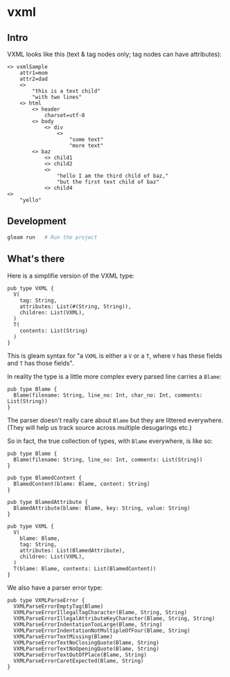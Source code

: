 # vxml

## Intro

VXML looks like this (text & tag nodes only; tag nodes can have attributes):

```
<> vxmlSample
    attr1=mom
    attr2=dad
    <>
        "this is a text child"
        "with two lines"
    <> html
        <> header
            charset=utf-8
        <> body
            <> div
                <>
                    "some text"
                    "more text"
        <> baz
            <> child1
            <> child2
            <>
                "hello I am the third child of baz,"
                "but the first text child of baz"
            <> child4
<>
    "yello"
```

## Development

```sh
gleam run   # Run the project
```

## What's there

Here is a simplifie version of the VXML type:

```
pub type VXML {
  V(
    tag: String,
    attributes: List(#(String, String)),
    children: List(VXML),
  )
  T(
    contents: List(String)
  )
}
```

This is gleam syntax for "a `VXML` is either a `V` or a `T`, where `V` has these fields and `T` has those fields".

In reality the type is a little more complex every parsed line carries a `Blame`:

```
pub type Blame {
  Blame(filename: String, line_no: Int, char_no: Int, comments: List(String))
}
```

The parser doesn't really care about `Blame` but they are littered everywhere. (They will help us track source across multiple desugarings etc.)

So in fact, the true collection of types, with `Blame` everywhere, is like so:

```
pub type Blame {
  Blame(filename: String, line_no: Int, comments: List(String))
}

pub type BlamedContent {
  BlamedContent(blame: Blame, content: String)
}

pub type BlamedAttribute {
  BlamedAttribute(blame: Blame, key: String, value: String)
}

pub type VXML {
  V(
    blame: Blame,
    tag: String,
    attributes: List(BlamedAttribute),
    children: List(VXML),
  )
  T(blame: Blame, contents: List(BlamedContent))
}
```

We also have a parser error type:

```
pub type VXMLParseError {
  VXMLParseErrorEmptyTag(Blame)
  VXMLParseErrorIllegalTagCharacter(Blame, String, String)
  VXMLParseErrorIllegalAttributeKeyCharacter(Blame, String, String)
  VXMLParseErrorIndentationTooLarge(Blame, String)
  VXMLParseErrorIndentationNotMultipleOfFour(Blame, String)
  VXMLParseErrorTextMissing(Blame)
  VXMLParseErrorTextNoClosingQuote(Blame, String)
  VXMLParseErrorTextNoOpeningQuote(Blame, String)
  VXMLParseErrorTextOutOfPlace(Blame, String)
  VXMLParseErrorCaretExpected(Blame, String)
}
```
